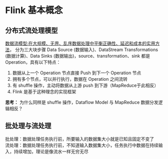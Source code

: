# Flink 基本概念

## 分布式流处理模型
[数据流模型:在大规模、无界、乱序数据处理中平衡正确性、延迟和成本的实用方法](https://static.googleusercontent.com/media/research.google.com/en//pubs/archive/43864.pdf)，
分为三大块步骤 Data Source (数据输入)、DataStream Transformations (数据计算)、Data Sinks (数据输出)，source、transformation、sink
都是 Operation，具有以下特点：
1. 数据从上一个 Operation 节点直接 Push 到下一个 Operation 节点
2. 拥有多个节点，可以并行执行，数据在 Operation 之间流转
3. 有 shuffle 操作，主动将数据从上游 push 到下游（MapReduce于此相反）
4. Flink 是基于这种理念的实现框架   

**思考：** 为什么同样是 shuffle 操作，Dataflow Model 与 MapReduce 数据分发逻辑相反？

## 批处理与流处理
批处理：数据处理任务执行前，所要输入的数据集大小就是已知且固定不变了  
流处理：数据处理任务执行前，不知道输入数据集大小，任务执行中数据在持续输入，持续增加，理论是像流水一样无穷无尽
